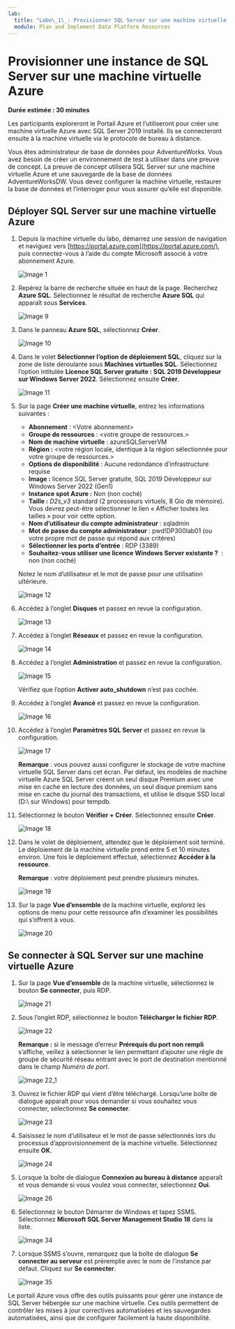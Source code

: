 ```yaml
---
lab:
  title: "Labo\_1\_: Provisionner SQL Server sur une machine virtuelle Azure"
  module: Plan and Implement Data Platform Resources
---
```


# Provisionner une instance de SQL Server sur une machine virtuelle Azure

**Durée estimée : 30 minutes**

Les participants exploreront le Portail Azure et l’utiliseront pour créer une machine virtuelle Azure avec SQL Server 2019 installé. Ils se connecteront ensuite à la machine virtuelle via le protocole de bureau à distance.

Vous êtes administrateur de base de données pour AdventureWorks. Vous avez besoin de créer un environnement de test à utiliser dans une preuve de concept. La preuve de concept utilisera SQL Server sur une machine virtuelle Azure et une sauvegarde de la base de données AdventureWorksDW. Vous devez configurer la machine virtuelle, restaurer la base de données et l’interroger pour vous assurer qu’elle est disponible.

## Déployer SQL Server sur une machine virtuelle Azure

1. Depuis la machine virtuelle du labo, démarrez une session de navigation et naviguez vers [https://portal.azure.com](https://portal.azure.com/), puis connectez-vous à l’aide du compte Microsoft associé à votre abonnement Azure.

    ![Image 1](../images/dp-300-module-01-lab-01.png)

1. Repérez la barre de recherche située en haut de la page. Recherchez **Azure SQL**. Sélectionnez le résultat de recherche **Azure SQL** qui apparaît sous **Services**.

    ![Image 9](../images/dp-300-module-01-lab-09.png)

1. Dans le panneau **Azure SQL**, sélectionnez **Créer**.

    ![Image 10](../images/dp-300-module-01-lab-10.png)

1. Dans le volet **Sélectionner l’option de déploiement SQL**, cliquez sur la zone de liste déroulante sous **Machines virtuelles SQL**. Sélectionnez l’option intitulée **Licence SQL Server gratuite : SQL 2019 Développeur sur Windows Server 2022**. Sélectionnez ensuite **Créer**.

    ![Image 11](../images/dp-300-module-01-lab-11.png)

1. Sur la page **Créer une machine virtuelle**, entrez les informations suivantes :

    - **Abonnement** : &lt;Votre abonnement&gt;
    - **Groupe de ressources** : &lt;votre groupe de ressources.&gt;
    - **Nom de machine virtuelle** : azureSQLServerVM
    - **Région :** &lt;votre région locale, identique à la région sélectionnée pour votre groupe de ressources.&gt;
    - **Options de disponibilité** : Aucune redondance d’infrastructure requise
    - **Image :** licence SQL Server gratuite, SQL 2019 Développeur sur Windows Server 2022 (Gen1)
    - **Instance spot Azure :** Non (non coché)
    - **Taille :** *D2s_v3* standard (2 processeurs virtuels, 8 Gio de mémoire). Vous devrez peut-être sélectionner le lien « Afficher toutes les tailles » pour voir cette option.
    - **Nom d’utilisateur du compte administrateur** : sqladmin
    - **Mot de passe du compte administrateur** : pwd!DP300lab01 (ou votre propre mot de passe qui répond aux critères)
    - **Sélectionner les ports d’entrée** : RDP (3389)
    - **Souhaitez-vous utiliser une licence Windows Server existante ?**  : non (non coché)

    Notez le nom d’utilisateur et le mot de passe pour une utilisation ultérieure.

    ![Image 12](../images/dp-300-module-01-lab-12.png)

1. Accédez à l’onglet **Disques** et passez en revue la configuration.

    ![Image 13](../images/dp-300-module-01-lab-13.png)

1. Accédez à l’onglet **Réseaux** et passez en revue la configuration.

    ![Image 14](../images/dp-300-module-01-lab-14.png)

1. Accédez à l’onglet **Administration** et passez en revue la configuration.

    ![Image 15](../images/dp-300-module-01-lab-15.png)

    Vérifiez que l’option **Activer auto_shutdown** n’est pas cochée.

1. Accédez à l’onglet **Avancé** et passez en revue la configuration.

    ![Image 16](../images/dp-300-module-01-lab-16.png)

1. Accédez à l’onglet **Paramètres SQL Server** et passez en revue la configuration.

    ![Image 17](../images/dp-300-module-01-lab-17.png)

    **Remarque** : vous pouvez aussi configurer le stockage de votre machine virtuelle SQL Server dans cet écran. Par défaut, les modèles de machine virtuelle Azure SQL Server créent un seul disque Premium avec une mise en cache en lecture des données, un seul disque premium sans mise en cache du journal des transactions, et utilise le disque SSD local (D:\ sur Windows) pour tempdb.

1. Sélectionnez le bouton **Vérifier + Créer**. Sélectionnez ensuite **Créer**.

    ![Image 18](../images/dp-300-module-01-lab-18.png)

1. Dans le volet de déploiement, attendez que le déploiement soit terminé. Le déploiement de la machine virtuelle prend entre 5 et 10 minutes environ. Une fois le déploiement effectué, sélectionnez **Accéder à la ressource**.

    **Remarque** : votre déploiement peut prendre plusieurs minutes.

    ![Image 19](../images/dp-300-module-01-lab-19.png)

1. Sur la page **Vue d’ensemble** de la machine virtuelle, explorez les options de menu pour cette ressource afin d’examiner les possibilités qui s’offrent à vous.

    ![Image 20](../images/dp-300-module-01-lab-20.png)

## Se connecter à SQL Server sur une machine virtuelle Azure

1. Sur la page **Vue d’ensemble** de la machine virtuelle, sélectionnez le bouton **Se connecter**, puis RDP.

    ![Image 21](../images/dp-300-module-01-lab-21.png)

1. Sous l’onglet RDP, sélectionnez le bouton **Télécharger le fichier RDP**.

    ![Image 22](../images/dp-300-module-01-lab-22.png)

    **Remarque :** si le message d’erreur **Prérequis du port non rempli** s’affiche, veillez à sélectionner le lien permettant d’ajouter une règle de groupe de sécurité réseau entrant avec le port de destination mentionné dans le champ *Numéro de port*.

    ![Image 22_1](../images/dp-300-module-01-lab-22_1.png)

1. Ouvrez le fichier RDP qui vient d’être téléchargé. Lorsqu’une boîte de dialogue apparaît pour vous demander si vous souhaitez vous connecter, sélectionnez **Se connecter**.

    ![Image 23](../images/dp-300-module-01-lab-23.png)

1. Saisissez le nom d’utilisateur et le mot de passe sélectionnés lors du processus d’approvisionnement de la machine virtuelle. Sélectionnez ensuite **OK**.

    ![Image 24](../images/dp-300-module-01-lab-24.png)

1. Lorsque la boîte de dialogue **Connexion au bureau à distance** apparaît et vous demande si vous voulez vous connecter, sélectionnez **Oui**.

    ![Image 26](../images/dp-300-module-01-lab-26.png)

1. Sélectionnez le bouton Démarrer de Windows et tapez SSMS. Sélectionnez **Microsoft SQL Server Management Studio 18** dans la liste.  

    ![Image 34](../images/dp-300-module-01-lab-34.png)

1. Lorsque SSMS s’ouvre, remarquez que la boîte de dialogue **Se connecter au serveur** est préremplie avec le nom de l’instance par défaut. Cliquez sur **Se connecter**.

    ![Image 35](../images/dp-300-module-01-lab-35.png)

Le portail Azure vous offre des outils puissants pour gérer une instance de SQL Server hébergée sur une machine virtuelle. Ces outils permettent de contrôler les mises à jour correctives automatisées et les sauvegardes automatisées, ainsi que de configurer facilement la haute disponibilité.
